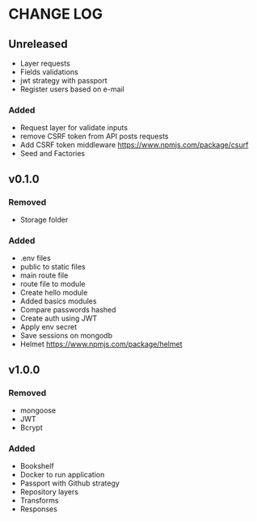 # CHANGE LOG

## Unreleased
- Layer requests
- Fields validations
- jwt strategy with passport
- Register users based on e-mail

### Added
- Request layer for validate inputs
- remove CSRF token from API posts requests
- Add CSRF token middleware https://www.npmjs.com/package/csurf
- Seed and Factories

## v0.1.0
### Removed
- Storage folder

### Added
- .env files
- public to static files
- main route file
- route file to module
- Create hello module
- Added basics modules
- Compare passwords hashed
- Create auth using JWT
- Apply env secret
- Save sessions on mongodb
- Helmet https://www.npmjs.com/package/helmet

## v1.0.0
### Removed
- mongoose
- JWT
- Bcrypt

### Added
- Bookshelf
- Docker to run application
- Passport with Github strategy
- Repository layers
- Transforms
- Responses
